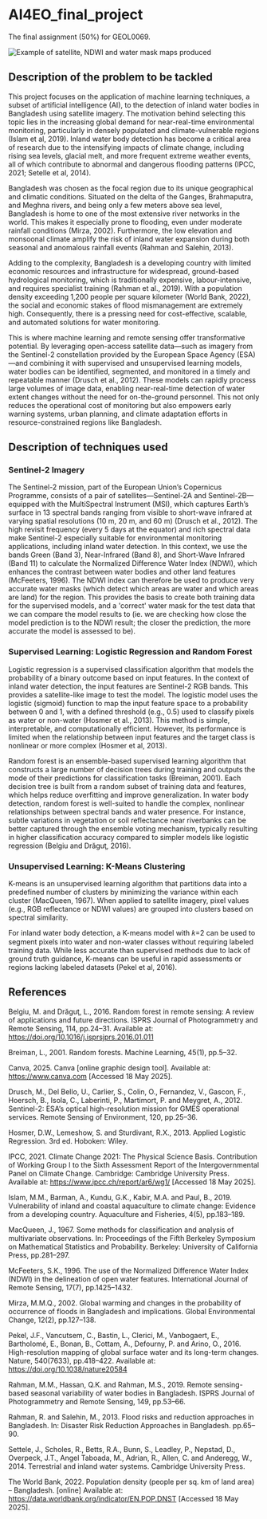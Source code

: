 # AI4EO_final_project
The final assignment (50%) for GEOL0069.

![Example of satellite, NDWI and water mask maps produced](https://github.com/user-attachments/assets/6c95d3fd-6b52-4242-ac18-8fbe62d4b67a)

## Description of the problem to be tackled

This project focuses on the application of machine learning techniques, a subset of artificial intelligence (AI), to the detection of inland water bodies in Bangladesh using satellite imagery. The motivation behind selecting this topic lies in the increasing global demand for near-real-time environmental monitoring, particularly in densely populated and climate-vulnerable regions (Islam et al, 2019). Inland water body detection has become a critical area of research due to the intensifying impacts of climate change, including rising sea levels, glacial melt, and more frequent extreme weather events, all of which contribute to abnormal and dangerous flooding patterns (IPCC, 2021; Setelle et al, 2014).

Bangladesh was chosen as the focal region due to its unique geographical and climatic conditions. Situated on the delta of the Ganges, Brahmaputra, and Meghna rivers, and being only a few meters above sea level, Bangladesh is home to one of the most extensive river networks in the world. This makes it especially prone to flooding, even under moderate rainfall conditions (Mirza, 2002). Furthermore, the low elevation and monsoonal climate amplify the risk of inland water expansion during both seasonal and anomalous rainfall events (Rahman and Salehin, 2013).

Adding to the complexity, Bangladesh is a developing country with limited economic resources and infrastructure for widespread, ground-based hydrological monitoring, which is traditionally expensive, labour-intensive, and requires specialist training (Rahman et al., 2019). With a population density exceeding 1,200 people per square kilometer (World Bank, 2022), the social and economic stakes of flood mismanagement are extremely high. Consequently, there is a pressing need for cost-effective, scalable, and automated solutions for water monitoring.

This is where machine learning and remote sensing offer transformative potential. By leveraging open-access satellite data—such as imagery from the Sentinel-2 constellation provided by the European Space Agency (ESA)—and combining it with supervised and unsupervised learning models, water bodies can be identified, segmented, and monitored in a timely and repeatable manner (Drusch et al., 2012). These models can rapidly process large volumes of image data, enabling near-real-time detection of water extent changes without the need for on-the-ground personnel. This not only reduces the operational cost of monitoring but also empowers early warning systems, urban planning, and climate adaptation efforts in resource-constrained regions like Bangladesh.

## Description of techniques used

### Sentinel-2 Imagery

The Sentinel-2 mission, part of the European Union’s Copernicus Programme, consists of a pair of satellites—Sentinel-2A and Sentinel-2B—equipped with the MultiSpectral Instrument (MSI), which captures Earth’s surface in 13 spectral bands ranging from visible to short-wave infrared at varying spatial resolutions (10 m, 20 m, and 60 m) (Drusch et al., 2012). The high revisit frequency (every 5 days at the equator) and rich spectral data make Sentinel-2 especially suitable for environmental monitoring applications, including inland water detection. In this context, we use the bands Green (Band 3), Near-Infrared (Band 8), and Short-Wave Infrared (Band 11) to calculate the Normalized Difference Water Index (NDWI), which enhances the contrast between water bodies and other land features (McFeeters, 1996). The NDWI index can therefore be used to produce very accurate water masks (which detect which areas are water and which areas are land) for the region. This provides the basis to create both training data for the supervised models, and a 'correct' water mask for the test data that we can compare the model results to (ie. we are checking how close the model prediction is to the NDWI result; the closer the prediction, the more accurate the model is assessed to be).

### Supervised Learning: Logistic Regression and Random Forest

Logistic regression is a supervised classification algorithm that models the probability of a binary outcome based on input features. In the context of inland water detection, the input features are Sentinel-2 RGB bands. This provides a satellite-like image to test the model. The logistic model uses the logistic (sigmoid) function to map the input feature space to a probability between 0 and 1, with a defined threshold (e.g., 0.5) used to classify pixels as water or non-water (Hosmer et al., 2013). This method is simple, interpretable, and computationally efficient. However, its performance is limited when the relationship between input features and the target class is nonlinear or more complex (Hosmer et al, 2013).

Random forest is an ensemble-based supervised learning algorithm that constructs a large number of decision trees during training and outputs the mode of their predictions for classification tasks (Breiman, 2001). Each decision tree is built from a random subset of training data and features, which helps reduce overfitting and improve generalization. In water body detection, random forest is well-suited to handle the complex, nonlinear relationships between spectral bands and water presence. For instance, subtle variations in vegetation or soil reflectance near riverbanks can be better captured through the ensemble voting mechanism, typically resulting in higher classification accuracy compared to simpler models like logistic regression (Belgiu and Drăguţ, 2016).

### Unsupervised Learning: K-Means Clustering

K-means is an unsupervised learning algorithm that partitions data into a predefined number of clusters by minimizing the variance within each cluster (MacQueen, 1967). When applied to satellite imagery, pixel values (e.g., RGB reflectance or NDWI values) are grouped into clusters based on spectral similarity.

For inland water body detection, a K-means model with 𝑘=2 can be used to segment pixels into water and non-water classes without requiring labeled training data. While less accurate than supervised methods due to lack of ground truth guidance, K-means can be useful in rapid assessments or regions lacking labeled datasets (Pekel et al, 2016).

## References

Belgiu, M. and Drăguţ, L., 2016. Random forest in remote sensing: A review of applications and future directions. ISPRS Journal of Photogrammetry and Remote Sensing, 114, pp.24–31. Available at: https://doi.org/10.1016/j.isprsjprs.2016.01.011

Breiman, L., 2001. Random forests. Machine Learning, 45(1), pp.5–32.

Canva, 2025. Canva [online graphic design tool]. Available at: https://www.canva.com [Accessed 18 May 2025].

Drusch, M., Del Bello, U., Carlier, S., Colin, O., Fernandez, V., Gascon, F., Hoersch, B., Isola, C., Laberinti, P., Martimort, P. and Meygret, A., 2012. Sentinel-2: ESA’s optical high-resolution mission for GMES operational services. Remote Sensing of Environment, 120, pp.25–36.

Hosmer, D.W., Lemeshow, S. and Sturdivant, R.X., 2013. Applied Logistic Regression. 3rd ed. Hoboken: Wiley.

IPCC, 2021. Climate Change 2021: The Physical Science Basis. Contribution of Working Group I to the Sixth Assessment Report of the Intergovernmental Panel on Climate Change. Cambridge: Cambridge University Press. Available at: https://www.ipcc.ch/report/ar6/wg1/ [Accessed 18 May 2025].

Islam, M.M., Barman, A., Kundu, G.K., Kabir, M.A. and Paul, B., 2019. Vulnerability of inland and coastal aquaculture to climate change: Evidence from a developing country. Aquaculture and Fisheries, 4(5), pp.183–189.

MacQueen, J., 1967. Some methods for classification and analysis of multivariate observations. In: Proceedings of the Fifth Berkeley Symposium on Mathematical Statistics and Probability. Berkeley: University of California Press, pp.281–297.

McFeeters, S.K., 1996. The use of the Normalized Difference Water Index (NDWI) in the delineation of open water features. International Journal of Remote Sensing, 17(7), pp.1425–1432.

Mirza, M.M.Q., 2002. Global warming and changes in the probability of occurrence of floods in Bangladesh and implications. Global Environmental Change, 12(2), pp.127–138.

Pekel, J.F., Vancutsem, C., Bastin, L., Clerici, M., Vanbogaert, E., Bartholomé, E., Bonan, B., Cottam, A., Defourny, P. and Arino, O., 2016. High-resolution mapping of global surface water and its long-term changes. Nature, 540(7633), pp.418–422. Available at: https://doi.org/10.1038/nature20584

Rahman, M.M., Hassan, Q.K. and Rahman, M.S., 2019. Remote sensing-based seasonal variability of water bodies in Bangladesh. ISPRS Journal of Photogrammetry and Remote Sensing, 149, pp.53–66.

Rahman, R. and Salehin, M., 2013. Flood risks and reduction approaches in Bangladesh. In: Disaster Risk Reduction Approaches in Bangladesh. pp.65–90.

Settele, J., Scholes, R., Betts, R.A., Bunn, S., Leadley, P., Nepstad, D., Overpeck, J.T., Angel Taboada, M., Adrian, R., Allen, C. and Anderegg, W., 2014. Terrestrial and inland water systems. Cambridge University Press.

The World Bank, 2022. Population density (people per sq. km of land area) – Bangladesh. [online] Available at: https://data.worldbank.org/indicator/EN.POP.DNST [Accessed 18 May 2025].
